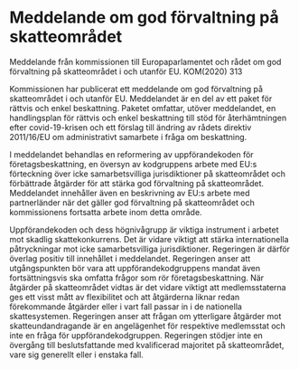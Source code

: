 # Meddelande om god förvaltning på skatteområdet

Meddelande från kommissionen till Europaparlamentet och rådet om god förvaltning på skatteområdet i och utanför EU. KOM(2020\) 313

Kommissionen har publicerat ett meddelande om god förvaltning på skatteområdet i och utanför EU. Meddelandet är en del av ett paket för rättvis och enkel beskattning. Paketet omfattar, utöver meddelandet, en handlingsplan för rättvis och enkel beskattning till stöd för återhämtningen efter covid\-19\-krisen och ett förslag till ändring av rådets direktiv 2011/16/EU om administrativt samarbete i fråga om beskattning.

I meddelandet behandlas en reformering av uppförandekoden för företagsbeskattning, en översyn av kodgruppens arbete med EU:s förteckning över icke samarbetsvilliga jurisdiktioner på skatteområdet och förbättrade åtgärder för att stärka god förvaltning på skatteområdet. Meddelandet innehåller även en beskrivning av EU:s arbete med partnerländer när det gäller god förvaltning på skatteområdet och kommissionens fortsatta arbete inom detta område.

Uppförandekoden och dess högnivågrupp är viktiga instrument i arbetet mot skadlig skattekonkurrens. Det är vidare viktigt att stärka internationella påtryckningar mot icke samarbetsvilliga jurisdiktioner. Regeringen är därför överlag positiv till innehållet i meddelandet. Regeringen anser att utgångspunkten bör vara att uppförandekodgruppens mandat även fortsättningsvis ska omfatta frågor som rör företagsbeskattning. När åtgärder på skatteområdet vidtas är det vidare viktigt att medlemsstaterna ges ett visst mått av flexibilitet och att åtgärderna liknar redan förekommande åtgärder eller i vart fall passar in i de nationella skattesystemen. Regeringen anser att frågan om ytterligare åtgärder mot skatteundandragande är en angelägenhet för respektive medlemsstat och inte en fråga för uppförandekodgruppen. Regeringen stödjer inte en övergång till beslutsfattande med kvalificerad majoritet på skatteområdet, vare sig generellt eller i enstaka fall.
